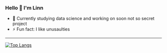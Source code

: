 ### Hello 👋 I'm Linn


- 🌱 Currently studying data science and working on soon not so secret project
- ⚡ Fun fact: I like unusaulties

---

[![Top Langs](https://github-readme-stats.vercel.app/api/top-langs/?username=linnforsman&layout=compact)](https://github.com/linnforsman/github-readme-stats)
<!--
**linnforsman/linnforsman** is a ✨ _special_ ✨ repository because its `README.md` (this file) appears on your GitHub profile.
-->
